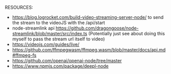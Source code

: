 RESOURCES:
  - https://blog.logrocket.com/build-video-streaming-server-node/ to send the stream to the videoJS with the /api/start
  - node-streamlink api https://github.com/dragongoose/node-streamlink/blob/master/src/index.ts (Potentially just see about doing this myself to pass the stream url itself to video)
  - https://videojs.com/guides/live/
  - https://github.com/ffmpegwasm/ffmpeg.wasm/blob/master/docs/api.md#ffmpeg-fs
  - https://github.com/openai/openai-node/tree/master
  - https://www.npmjs.com/package/deepl-node